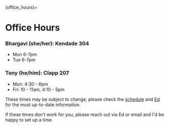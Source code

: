(office_hours)=
# Office Hours

### Bhargavi (she/her): Kendade 304

- Mon 6-7pm
- Tue 6-7pm

### Tony (he/him): Clapp 207

- Mon: 4:30 - 6pm
- Fri: 10 - 11am, 4:10 - 5pm

These times may be subject to change, please check the [schedule](schedule) and [Ed](https://edstem.org/us/courses/71545/discussion) for the most up-to-date information.

If these times don't work for you, please reach out via Ed or email and I'd be happy to set up a time.
